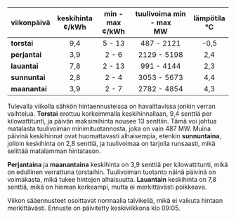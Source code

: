 | viikonpäivä  | keskihinta<br>¢/kWh | min - max<br>¢/kWh | tuulivoima min - max<br>MW | lämpötila<br>°C |
|:-------------|:----------------:|:----------------:|:-------------:|:-------------:|
| **torstai**  |       9,4        |       5 - 13     |     487 - 2121    |      -0,5     |
| **perjantai**|       3,9        |       2 - 6      |     2129 - 5198   |       2,4     |
| **lauantai** |       7,8        |       2 - 13     |     991 - 4144    |       2,3     |
| **sunnuntai**|       2,8        |       2 - 4      |     3053 - 5673   |       4,4     |
| **maanantai**|       3,9        |       2 - 7      |     2782 - 4854   |       4,3     |

Tulevalla viikolla sähkön hintaennusteissa on havaittavissa jonkin verran vaihtelua. **Torstai** erottuu korkeimmalla keskihinnallaan, 9,4 senttiä per kilowattitunti, ja päivän maksimihinta nousee 13 senttiin. Tämä voi johtua matalasta tuulivoiman minimituotannosta, joka on vain 487 MW. Muina päivinä keskihinnat ovat huomattavasti alhaisempia, etenkin **sunnuntaina**, jolloin keskihinta on 2,8 senttiä, ja tuulivoimaa on tarjolla runsaasti, mikä selittää matalamman hintatason.

**Perjantaina** ja **maanantaina** keskihinta on 3,9 senttiä per kilowattitunti, mikä on edullinen verrattuna torstaihin. Tuulivoiman tuotanto näinä päivinä on voimakasta, mikä tukee hintojen alhaisuutta. **Lauantain** keskihinta on 7,8 senttiä, mikä on hieman korkeampi, mutta ei merkittävästi poikkeava.

Viikon sääennusteet osoittavat normaalia talvikeliä, mikä ei vaikuta hintaan merkittävästi. Ennuste on päivitetty keskiviikkona klo 09:05.